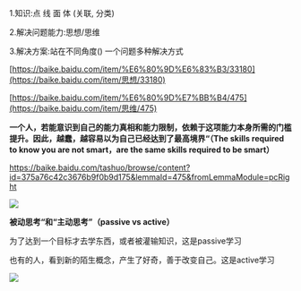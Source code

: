 1.知识:点 线 面 体 (关联, 分类)

2.解决问题能力:思想/思维 

3.解决方案:站在不同角度() 一个问题多种解决方式

 [https://baike.baidu.com/item/%E6%80%9D%E6%83%B3/33180](https://baike.baidu.com/item/思想/33180) 

 [https://baike.baidu.com/item/%E6%80%9D%E7%BB%B4/475](https://baike.baidu.com/item/思维/475) 

 **一个人，若能意识到自己的能力真相和能力限制，依赖于这项能力本身所需的门槛提升。因此，越蠢，越容易以为自己已经达到了最高境界“（The skills required to know you are not smart，are the same skills required to be smart）** 

 https://baike.baidu.com/tashuo/browse/content?id=375a76c42c3676b9f0b9d175&lemmaId=475&fromLemmaModule=pcRight 

![](\deepth.png)

  **被动思考“和“主动思考”（passive vs active）** 

为了达到一个目标才去学东西，或者被灌输知识，这是passive学习 

 也有的人，看到新的陌生概念，产生了好奇，善于改变自己。这是active学习 

![](/think.png)